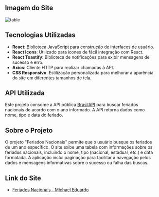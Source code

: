 
## Imagem do Site

![table](https://github.com/user-attachments/assets/f2c3954d-fa86-4838-8c0f-d7deb6c78b1a)

## Tecnologias Utilizadas

- **React**: Biblioteca JavaScript para construção de interfaces de usuário.
- **React Icons**: Utilizado para ícones de fácil integração com React.
- **React Toastify**: Biblioteca de notificações para exibir mensagens de sucesso e erro.
- **Axios**: Cliente HTTP para realizar chamadas à API.
- **CSS Responsivo**: Estilização personalizada para melhorar a aparência do site em diferentes tamanhos de tela.

## API Utilizada

Este projeto consome a API pública [BrasilAPI](https://brasilapi.com.br/docs#tag/Feriados-Nacionais) para buscar feriados nacionais de acordo com o ano informado. A API retorna dados como nome, tipo e data do feriado.

## Sobre o Projeto

O projeto "Feriados Nacionais" permite que o usuário busque os feriados de um ano específico. O site exibe uma tabela com informações sobre os feriados nacionais, incluindo o nome, tipo (nacional, estadual, etc.) e data formatada. A aplicação inclui paginação para facilitar a navegação pelos dados e mensagens informativas sobre o sucesso ou falha das buscas.

## Link do Site

- [Feriados Nacionais - Michael Eduardo](https://tabela-de-feriados-kohl.vercel.app/)



